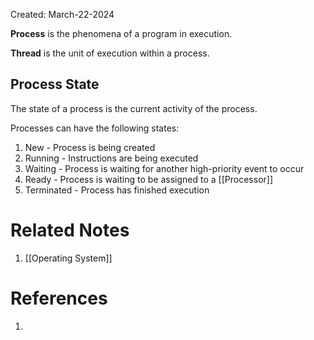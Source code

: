 Created: March-22-2024

**Process** is the phenomena of a program in execution.

**Thread** is the unit of execution within a process.
## Process State

The state of a process is the current activity of the process.

Processes can have the following states:

1. New - Process is being created
2. Running - Instructions are being executed
3. Waiting - Process is waiting for another high-priority event to occur
4. Ready - Process is waiting to be assigned to a [[Processor]]
5. Terminated - Process has finished execution
# Related Notes

1. [[Operating System]]
# References

1. 